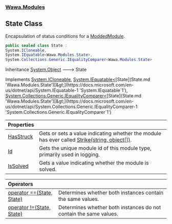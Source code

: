 ### [Wawa.Modules](Wawa.Modules.md 'Wawa.Modules')

## State Class

Encapsulation of status conditions for a [ModdedModule](ModdedModule.md 'Wawa.Modules.ModdedModule').

```csharp
public sealed class State :
System.ICloneable,
System.IEquatable<Wawa.Modules.State>,
System.Collections.Generic.IEqualityComparer<Wawa.Modules.State>
```

Inheritance [System.Object](https://docs.microsoft.com/en-us/dotnet/api/System.Object 'System.Object') &#129106; State

Implements [System.ICloneable](https://docs.microsoft.com/en-us/dotnet/api/System.ICloneable 'System.ICloneable'), [System.IEquatable&lt;](https://docs.microsoft.com/en-us/dotnet/api/System.IEquatable-1 'System.IEquatable`1')[State](State.md 'Wawa.Modules.State')[&gt;](https://docs.microsoft.com/en-us/dotnet/api/System.IEquatable-1 'System.IEquatable`1'), [System.Collections.Generic.IEqualityComparer&lt;](https://docs.microsoft.com/en-us/dotnet/api/System.Collections.Generic.IEqualityComparer-1 'System.Collections.Generic.IEqualityComparer`1')[State](State.md 'Wawa.Modules.State')[&gt;](https://docs.microsoft.com/en-us/dotnet/api/System.Collections.Generic.IEqualityComparer-1 'System.Collections.Generic.IEqualityComparer`1')

| Properties | |
| :--- | :--- |
| [HasStruck](State.HasStruck.md 'Wawa.Modules.State.HasStruck') | Gets or sets a value indicating whether the module has ever called [Strike(string, object[])](ModdedModule.Strike(String,Object[]).md 'Wawa.Modules.ModdedModule.Strike(string, object[])'). |
| [Id](State.Id.md 'Wawa.Modules.State.Id') | Gets the unique module id of this module type, primarily used in logging. |
| [IsSolved](State.IsSolved.md 'Wawa.Modules.State.IsSolved') | Gets a value indicating whether the module is solved. |

| Operators | |
| :--- | :--- |
| [operator ==(State, State)](State.op_Equality(State,State).md 'Wawa.Modules.State.op_Equality(Wawa.Modules.State, Wawa.Modules.State)') | Determines whether both instances contain the same values. |
| [operator !=(State, State)](State.op_Inequality(State,State).md 'Wawa.Modules.State.op_Inequality(Wawa.Modules.State, Wawa.Modules.State)') | Determines whether both instances do not contain the same values. |
